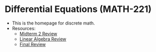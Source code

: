 # Differential Equations (MATH-221)
- This is the homepage for discrete math.
- Resources:
  - [Midterm 2 Review](M2R)
  - [Linear Algebra Review](LR)
  - [Final Review](FR)
